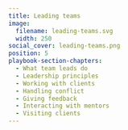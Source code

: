 ```yaml
---
title: Leading teams
image:
  filename: leading-teams.svg
  width: 250
social_cover: leading-teams.png
position: 5
playbook-section-chapters:
  - What team leads do
  - Leadership principles
  - Working with clients
  - Handling conflict
  - Giving feedback
  - Interacting with mentors
  - Visiting clients
---
```

